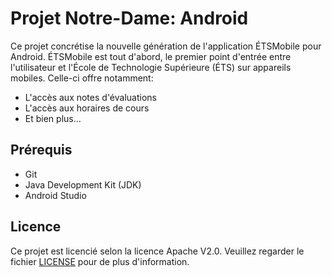 # Projet Notre-Dame: Android

Ce projet concrétise la nouvelle génération de l'application ÉTSMobile pour Android. ÉTSMobile est tout d'abord, le premier point d'entrée entre l'utilisateur et l'École de Technologie Supérieure (ÉTS) sur appareils mobiles. Celle-ci offre notamment:

* L'accès aux notes d'évaluations
* L'accès aux horaires de cours
* Et bien plus...

## Prérequis

* Git
* Java Development Kit (JDK)
* Android Studio

## Licence

Ce projet est licencié selon la licence Apache V2.0. Veuillez regarder le fichier [LICENSE](https://github.com/ApplETS/Notre-Dame-Android/blob/master/LICENSE) pour de plus d'information.
